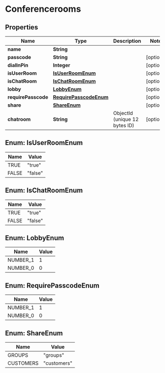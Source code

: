 

# Conferencerooms


## Properties

| Name | Type | Description | Notes |
|------------ | ------------- | ------------- | -------------|
|**name** | **String** |  |  |
|**passcode** | **String** |  |  [optional] |
|**dialInPin** | **Integer** |  |  [optional] |
|**isUserRoom** | [**IsUserRoomEnum**](#IsUserRoomEnum) |  |  [optional] |
|**isChatRoom** | [**IsChatRoomEnum**](#IsChatRoomEnum) |  |  [optional] |
|**lobby** | [**LobbyEnum**](#LobbyEnum) |  |  [optional] |
|**requirePasscode** | [**RequirePasscodeEnum**](#RequirePasscodeEnum) |  |  [optional] |
|**share** | [**ShareEnum**](#ShareEnum) |  |  [optional] |
|**chatroom** | **String** | ObjectId (unique 12 bytes ID) |  [optional] |



## Enum: IsUserRoomEnum

| Name | Value |
|---- | -----|
| TRUE | &quot;true&quot; |
| FALSE | &quot;false&quot; |



## Enum: IsChatRoomEnum

| Name | Value |
|---- | -----|
| TRUE | &quot;true&quot; |
| FALSE | &quot;false&quot; |



## Enum: LobbyEnum

| Name | Value |
|---- | -----|
| NUMBER_1 | 1 |
| NUMBER_0 | 0 |



## Enum: RequirePasscodeEnum

| Name | Value |
|---- | -----|
| NUMBER_1 | 1 |
| NUMBER_0 | 0 |



## Enum: ShareEnum

| Name | Value |
|---- | -----|
| GROUPS | &quot;groups&quot; |
| CUSTOMERS | &quot;customers&quot; |



